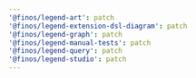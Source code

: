 ```yaml
---
'@finos/legend-art': patch
'@finos/legend-extension-dsl-diagram': patch
'@finos/legend-graph': patch
'@finos/legend-manual-tests': patch
'@finos/legend-query': patch
'@finos/legend-studio': patch
---
```

